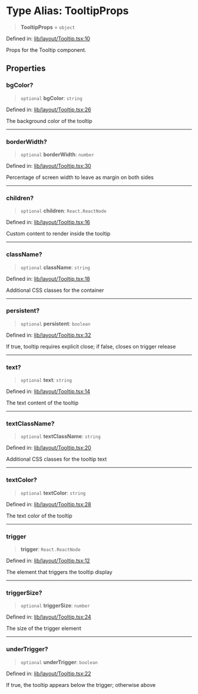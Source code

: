 # Type Alias: TooltipProps

> **TooltipProps** = `object`

Defined in: [lib/layout/Tooltip.tsx:10](https://github.com/aldesgroup/goaldn/blob/6a7943d02984b1a6b41d76a3a483a1484b644076/lib/layout/Tooltip.tsx#L10)

Props for the Tooltip component.

## Properties

### bgColor?

> `optional` **bgColor**: `string`

Defined in: [lib/layout/Tooltip.tsx:26](https://github.com/aldesgroup/goaldn/blob/6a7943d02984b1a6b41d76a3a483a1484b644076/lib/layout/Tooltip.tsx#L26)

The background color of the tooltip

***

### borderWidth?

> `optional` **borderWidth**: `number`

Defined in: [lib/layout/Tooltip.tsx:30](https://github.com/aldesgroup/goaldn/blob/6a7943d02984b1a6b41d76a3a483a1484b644076/lib/layout/Tooltip.tsx#L30)

Percentage of screen width to leave as margin on both sides

***

### children?

> `optional` **children**: `React.ReactNode`

Defined in: [lib/layout/Tooltip.tsx:16](https://github.com/aldesgroup/goaldn/blob/6a7943d02984b1a6b41d76a3a483a1484b644076/lib/layout/Tooltip.tsx#L16)

Custom content to render inside the tooltip

***

### className?

> `optional` **className**: `string`

Defined in: [lib/layout/Tooltip.tsx:18](https://github.com/aldesgroup/goaldn/blob/6a7943d02984b1a6b41d76a3a483a1484b644076/lib/layout/Tooltip.tsx#L18)

Additional CSS classes for the container

***

### persistent?

> `optional` **persistent**: `boolean`

Defined in: [lib/layout/Tooltip.tsx:32](https://github.com/aldesgroup/goaldn/blob/6a7943d02984b1a6b41d76a3a483a1484b644076/lib/layout/Tooltip.tsx#L32)

If true, tooltip requires explicit close; if false, closes on trigger release

***

### text?

> `optional` **text**: `string`

Defined in: [lib/layout/Tooltip.tsx:14](https://github.com/aldesgroup/goaldn/blob/6a7943d02984b1a6b41d76a3a483a1484b644076/lib/layout/Tooltip.tsx#L14)

The text content of the tooltip

***

### textClassName?

> `optional` **textClassName**: `string`

Defined in: [lib/layout/Tooltip.tsx:20](https://github.com/aldesgroup/goaldn/blob/6a7943d02984b1a6b41d76a3a483a1484b644076/lib/layout/Tooltip.tsx#L20)

Additional CSS classes for the tooltip text

***

### textColor?

> `optional` **textColor**: `string`

Defined in: [lib/layout/Tooltip.tsx:28](https://github.com/aldesgroup/goaldn/blob/6a7943d02984b1a6b41d76a3a483a1484b644076/lib/layout/Tooltip.tsx#L28)

The text color of the tooltip

***

### trigger

> **trigger**: `React.ReactNode`

Defined in: [lib/layout/Tooltip.tsx:12](https://github.com/aldesgroup/goaldn/blob/6a7943d02984b1a6b41d76a3a483a1484b644076/lib/layout/Tooltip.tsx#L12)

The element that triggers the tooltip display

***

### triggerSize?

> `optional` **triggerSize**: `number`

Defined in: [lib/layout/Tooltip.tsx:24](https://github.com/aldesgroup/goaldn/blob/6a7943d02984b1a6b41d76a3a483a1484b644076/lib/layout/Tooltip.tsx#L24)

The size of the trigger element

***

### underTrigger?

> `optional` **underTrigger**: `boolean`

Defined in: [lib/layout/Tooltip.tsx:22](https://github.com/aldesgroup/goaldn/blob/6a7943d02984b1a6b41d76a3a483a1484b644076/lib/layout/Tooltip.tsx#L22)

If true, the tooltip appears below the trigger; otherwise above
